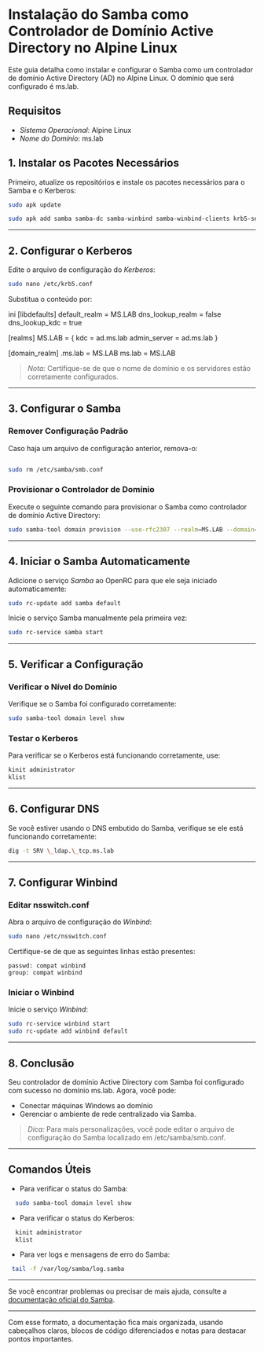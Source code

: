 <!-- # Instalação do SAMBA

Pontuação: [30 pontos]

Documente a instalação do Samba no Alpine Linux

Dica:

1. Use o [aplicativo ChatGPT do Celular](https://play.google.com/store/apps/details?id=com.openai.chatgpt&hl=pt_BR)
2. Copie a resposta (Formato Markdown)
3. Cole em uma conversa do WhatsApp com seu colega de grupo
4. Abra o [WhatsApp Web](https://web.whatsapp.com/) em um PC/Notebook
5. Copie o conteúdo da conversa, que deve estar no formato Markdown, e cole em sua documentação.

!!! note "Dica de *prompt* para o [ChatGPT](https://chatgpt.com)"

- Como instalar um servidor Samba como contraldor de domínio do ActiveDirectory. O sistema operacional é o Alpine Linux. O domínio "<estado>.lab". -->

# Instalação do Samba como Controlador de Domínio Active Directory no Alpine Linux

Este guia detalha como instalar e configurar o Samba como um controlador de domínio Active Directory (AD) no Alpine Linux. O domínio que será configurado é ms.lab.

## Requisitos

- _Sistema Operacional_: Alpine Linux
- _Nome do Domínio_: ms.lab

## 1. Instalar os Pacotes Necessários

Primeiro, atualize os repositórios e instale os pacotes necessários para o Samba e o Kerberos:

```bash
sudo apk update
```

```bash
sudo apk add samba samba-dc samba-winbind samba-winbind-clients krb5-server krb5-libs krb5-dc tdb-tools openrc
```

---

## 2. Configurar o Kerberos

Edite o arquivo de configuração do _Kerberos_:

```bash
sudo nano /etc/krb5.conf
```

Substitua o conteúdo por:

ini
[libdefaults]
default_realm = MS.LAB
dns_lookup_realm = false
dns_lookup_kdc = true

[realms]
MS.LAB = {
kdc = ad.ms.lab
admin_server = ad.ms.lab
}

[domain_realm]
.ms.lab = MS.LAB
ms.lab = MS.LAB

> _Nota:_ Certifique-se de que o nome de domínio e os servidores estão corretamente configurados.

---

## 3. Configurar o Samba

### Remover Configuração Padrão

Caso haja um arquivo de configuração anterior, remova-o:

```bash

sudo rm /etc/samba/smb.conf
```

### Provisionar o Controlador de Domínio

Execute o seguinte comando para provisionar o Samba como controlador de domínio Active Directory:

```bash
sudo samba-tool domain provision --use-rfc2307 --realm=MS.LAB --domain=MS --adminpass=SenhaSegura! --server-role=dc
```

---

## 4. Iniciar o Samba Automaticamente

Adicione o serviço _Samba_ ao OpenRC para que ele seja iniciado automaticamente:

```bash
sudo rc-update add samba default
```

Inicie o serviço Samba manualmente pela primeira vez:

```bash
sudo rc-service samba start
```

---

## 5. Verificar a Configuração

### Verificar o Nível do Domínio

Verifique se o Samba foi configurado corretamente:

```bash
sudo samba-tool domain level show
```

### Testar o Kerberos

Para verificar se o Kerberos está funcionando corretamente, use:

```bash
kinit administrator
klist
```

---

## 6. Configurar DNS

Se você estiver usando o DNS embutido do Samba, verifique se ele está funcionando corretamente:

```bash
dig -t SRV \_ldap.\_tcp.ms.lab
```

---

## 7. Configurar Winbind

### Editar nsswitch.conf

Abra o arquivo de configuração do _Winbind_:

```bash
sudo nano /etc/nsswitch.conf
```

Certifique-se de que as seguintes linhas estão presentes:

```
passwd: compat winbind
group: compat winbind
```

### Iniciar o Winbind

Inicie o serviço _Winbind_:

```bash
sudo rc-service winbind start
sudo rc-update add winbind default
```

---

## 8. Conclusão

Seu controlador de domínio Active Directory com Samba foi configurado com sucesso no domínio ms.lab. Agora, você pode:

- Conectar máquinas Windows ao domínio
- Gerenciar o ambiente de rede centralizado via Samba.

> _Dica:_ Para mais personalizações, você pode editar o arquivo de configuração do Samba localizado em /etc/samba/smb.conf.

---

## Comandos Úteis

- Para verificar o status do Samba:

```bash
  sudo samba-tool domain level show
```

- Para verificar o status do Kerberos:

```bash
  kinit administrator
  klist
```

- Para ver logs e mensagens de erro do Samba:

```bash
 tail -f /var/log/samba/log.samba
```

---

Se você encontrar problemas ou precisar de mais ajuda, consulte a [documentação oficial do Samba](https://wiki.samba.org/index.php/Main_Page).

---

Com esse formato, a documentação fica mais organizada, usando cabeçalhos claros, blocos de código diferenciados e notas para destacar pontos importantes.
